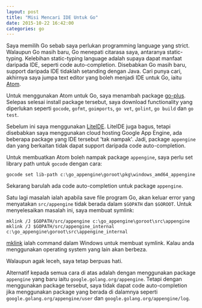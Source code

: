 ```yaml
---
layout: post
title: "Misi Mencari IDE Untuk Go"
date: 2015-10-22 16:42:00
categories: go
---
```

Saya memilih Go sebab saya perlukan programming language yang strict. Walaupun Go masih baru, Go menepati citarasa saya, antaranya static-typing. Kelebihan static-typing language adalah supaya dapat manfaat daripada IDE, seperti code auto-completion. Disebabkan Go masih baru, support daripada IDE tidaklah setanding dengan Java. Cari punya cari, akhirnya saya jumpa text editor yang boleh menjadi IDE untuk Go, iaitu [Atom](https://atom.io/).

Untuk menggunakan Atom untuk Go, saya menambah package [go-plus](https://atom.io/packages/go-plus). Selepas selesai install package tersebut, saya download functionality yang diperlukan seperti `gocode`, `gofmt`, `goimports`, `go vet`, `golint`, `go build` dan `go test`.

Sebelum ini saya menggunakan [LiteIDE](https://github.com/visualfc/liteide). LiteIDE juga bagus, tetapi disebabkan saya menggunakan cloud hosting Google App Engine, ada beberapa package yang IDE tersebut 'tak nampak'. Jadi, package `appengine` dan yang berkaitan tidak dapat support daripada code auto-completion.

Untuk membuatkan Atom boleh nampak package `appengine`, saya perlu set library path untuk `gocode` dengan cara:
```
gocode set lib-path c:\go_appengine\goroot\pkg\windows_amd64_appengine
```

Sekarang barulah ada code auto-completion untuk package `appengine`.

Satu lagi masalah ialah apabila save file program Go, akan keluar error yang menyatakan `src/appengine` tidak berada dalam `$GOPATH` dan `$GOROOT`. Untuk menyelesaikan masalah ini, saya membuat symlink:
```
mklink /J $GOPATH/src/appengine c:\go_appengine\goroot\src\appengine
mklink /J $GOPATH/src/appengine_internal c:\go_appengine\goroot\src\appengine_internal
```

[mklink](https://technet.microsoft.com/en-us/library/cc753194.aspx) ialah command dalam Windows untuk membuat symlink. Kalau anda menggunakan operating system yang lain akan berbeza.

Walaupun agak leceh, saya tetap berpuas hati.

Alternatif kepada semua cara di atas adalah dengan menggunakan package `appengine` yang baru iaitu `google.golang.org/appengine`. Tetapi dengan menggunakan package tersebut, saya tidak dapat code auto-completion jika menggunakan package yang berada di dalamnya seperti `google.golang.org/appengine/user` dan `google.golang.org/appengine/log`.
